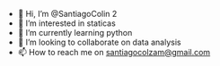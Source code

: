 - 👋 Hi, I’m @SantiagoColin 2
- 👀 I’m interested in staticas 
- 🌱 I’m currently learning python
- 💞️ I’m looking to collaborate on data analysis
- 📫 How to reach me on santiagocolzam@gmail.com

<!---
SantiagoColin/SantiagoColin is a ✨ special ✨ repository because its `README.md` (this file) appears on your GitHub profile.
You can click the Preview link to take a look at your changes.
--->
